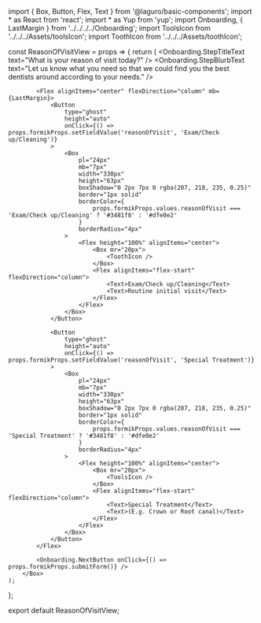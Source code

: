 import { Box, Button, Flex, Text } from '@laguro/basic-components';
import * as React from 'react';
import * as Yup from 'yup';
import Onboarding, { LastMargin } from '../../../../Onboarding';
import ToolsIcon from '../../../Assets/toolsIcon';
import ToothIcon from '../../../Assets/toothIcon';

const ReasonOfVisitView = props => {
    return (
        <Box width="400px" mx="auto">
            <Flex justifyContent="center">
                <ToolsIcon />
            </Flex>
            <Onboarding.StepTitleText text="What is your reason of visit today?" />
            <Onboarding.StepBlurbText text="Let us know what you need so that we could find you the best dentists around according to your needs." />

            <Flex alignItems="center" flexDirection="column" mb={LastMargin}>
                <Button
                    type="ghost"
                    height="auto"
                    onClick={() => props.formikProps.setFieldValue('reasonOfVisit', 'Exam/Check up/Cleaning')}
                >
                    <Box
                        pl="24px"
                        mb="7px"
                        width="330px"
                        height="63px"
                        boxShadow="0 2px 7px 0 rgba(207, 218, 235, 0.25)"
                        border="1px solid"
                        borderColor={
                            props.formikProps.values.reasonOfVisit === 'Exam/Check up/Cleaning' ? '#3481f8' : '#dfe0e2'
                        }
                        borderRadius="4px"
                    >
                        <Flex height="100%" alignItems="center">
                            <Box mr="20px">
                                <ToothIcon />
                            </Box>
                            <Flex alignItems="flex-start" flexDirection="column">
                                <Text>Exam/Check up/Cleaning</Text>
                                <Text>Routine initial visit</Text>
                            </Flex>
                        </Flex>
                    </Box>
                </Button>

                <Button
                    type="ghost"
                    height="auto"
                    onClick={() => props.formikProps.setFieldValue('reasonOfVisit', 'Special Treatment')}
                >
                    <Box
                        pl="24px"
                        mb="7px"
                        width="330px"
                        height="63px"
                        boxShadow="0 2px 7px 0 rgba(207, 218, 235, 0.25)"
                        border="1px solid"
                        borderColor={
                            props.formikProps.values.reasonOfVisit === 'Special Treatment' ? '#3481f8' : '#dfe0e2'
                        }
                        borderRadius="4px"
                    >
                        <Flex height="100%" alignItems="center">
                            <Box mr="20px">
                                <ToolsIcon />
                            </Box>
                            <Flex alignItems="flex-start" flexDirection="column">
                                <Text>Special Treatment</Text>
                                <Text>(E.g. Crown or Root canal)</Text>
                            </Flex>
                        </Flex>
                    </Box>
                </Button>
            </Flex>

            <Onboarding.NextButton onClick={() => props.formikProps.submitForm()} />
        </Box>
    );
};

export default ReasonOfVisitView;
